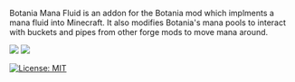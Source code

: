 
Botania Mana Fluid is an addon for the Botania mod which implments a mana fluid into Minecraft. It also modifies Botania's mana pools to interact with buckets and pipes from other forge mods to move mana around.

[![](http://cf.way2muchnoise.eu/0.svg)](https://www.curseforge.com/minecraft/mc-mods/_curseslug_) 
[![](http://cf.way2muchnoise.eu/versions/0.svg)](https://www.curseforge.com/minecraft/mc-mods/_curseslug_)


[![License: MIT](https://img.shields.io/badge/License-MIT-green.svg)](https://opensource.org/licenses/MIT)
